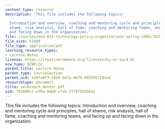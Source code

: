 ```yaml
---
content_type: resource
description: 'This file includes the following topics:

  Introduction and overview, coaching and mentoring cycle and principles, hall of
  shame, risk analysis, hall of fame, coaching and mentoring teams, and facing up
  and facing down in the organization.'
file: /courses/esd-932-technology-policy-organizations-spring-2005/792000c2e76a9ab0cfa5f770755d56e2_ses6coach_mentor.pdf
file_size: 61940
file_type: application/pdf
learning_resource_types:
- Lecture Notes
license: https://creativecommons.org/licenses/by-nc-sa/4.0/
ocw_type: OCWFile
parent_title: Lecture Notes
parent_type: CourseSection
parent_uid: e387a8f3-1654-bd7a-6676-665595729ce4
resourcetype: Document
title: ses6coach_mentor.pdf
uid: 792000c2-e76a-9ab0-cfa5-f770755d56e2
---
```

This file includes the following topics:
Introduction and overview, coaching and mentoring cycle and principles, hall of shame, risk analysis, hall of fame, coaching and mentoring teams, and facing up and facing down in the organization.